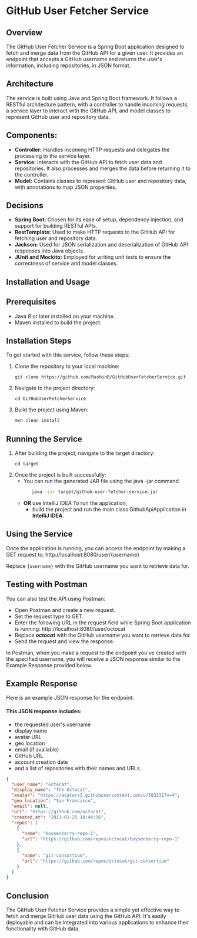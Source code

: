 # GitHub User Fetcher Service

## Overview
The GitHub User Fetcher Service is a Spring Boot application designed to fetch and merge data from the GitHub API for a
given user. It provides an endpoint that accepts a GitHub username and returns the user's information, including
repositories, in JSON format.

## Architecture
The service is built using Java and Spring Boot framework. It follows a RESTful architecture pattern, with a controller
to handle incoming requests, a service layer to interact with the GitHub API, and model classes to represent GitHub user
and repository data.

## Components:
- **Controller:** Handles incoming HTTP requests and delegates the processing to the service layer.
- **Service:** Interacts with the GitHub API to fetch user data and repositories. It also processes and merges the data
before returning it to the controller.
- **Model:** Contains classes to represent GitHub user and repository data, with annotations to map JSON properties.

## Decisions
- **Spring Boot:** Chosen for its ease of setup, dependency injection, and support for building RESTful APIs.
- **RestTemplate:** Used to make HTTP requests to the GitHub API for fetching user and repository data.
- **Jackson:** Used for JSON serialization and deserialization of GitHub API responses into Java objects.
- **JUnit and Mockito:** Employed for writing unit tests to ensure the correctness of service and model classes.

## Installation and Usage

## Prerequisites

- Java 8 or later installed on your machine.
- Maven installed to build the project.

## Installation Steps

To get started with this service, follow these steps:

1. Clone the repository to your local machine:

    ```
    git clone https://github.com/RashinB/GitHubUserFetcherService.git
    ```

2. Navigate to the project directory:

    ```
    cd GitHubUserFetcherService
    ```

3. Build the project using Maven:

    ```bash
    mvn clean install
    ```

## Running the Service

1. After building the project, navigate to the target directory:
   ```
   cd target
   ```
2. Once the project is built successfully:
    - You can run the generated JAR file using the java -jar command.
       ```bash
          java -jar target/github-user-fetcher-service.jar
       ```
    - **OR** use IntelliJ IDEA To run the application,
        - build the project and run the main class GithubApiApplication in **IntelliJ IDEA**.

## Using the Service

Once the application is running, you can access the endpoint by making a GET request
to: http://localhost:8080/user/{username}

Replace `{username}` with the GitHub username you want to retrieve data for.

## Testing with Postman

You can also test the API using Postman:

- Open Postman and create a new request.
- Set the request type to GET.
- Enter the following URL in the request field while Spring Boot application is running:
  http://localhost:8080/user/octocat
- Replace **_octocat_** with the GitHub username you want to retrieve data for.
- Send the request and view the response.

In Postman, when you make a request to the endpoint you've created with the specified username, you will receive a JSON
response similar to the Example Response provided below.

## Example Response

Here is an example JSON response for the endpoint:

#### This JSON response includes:

- the requested user's username
- display name
- avatar URL
- geo location
- email (if available)
- GitHub URL
- account creation date
- and a list of repositories with their names and URLs.

```json
{
  "user_name": "octocat",
  "display_name": "The Octocat",
  "avatar": "https://avatars3.githubusercontent.com/u/583231?v=4",
  "geo_location": "San Francisco",
  "email": null,
  "url": "https://github.com/octocat",
  "created_at": "2011-01-25 18:44:36",
  "repos": [
    {
      "name": "boysenberry-repo-1",
      "url": "https://github.com/repos/octocat/boysenberry-repo-1"
    },
    {
      "name": "git-consortium",
      "url": "https://github.com/repos/octocat/git-consortium"
    }
  ]
}
 ```

## Conclusion

The GitHub User Fetcher Service provides a simple yet effective way to fetch and merge GitHub user data using the GitHub
API. It's easily deployable and can be integrated into various applications to enhance their functionality with GitHub
data.